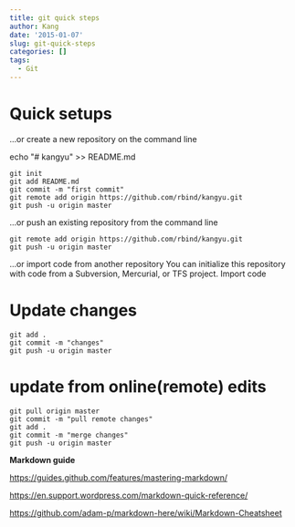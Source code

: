 ```yaml
---
title: git quick steps
author: Kang
date: '2015-01-07'
slug: git-quick-steps
categories: []
tags:
  - Git
---
```


# Quick setups

…or create a new repository on the command line

echo "# kangyu" >> README.md
```
git init
git add README.md
git commit -m "first commit"
git remote add origin https://github.com/rbind/kangyu.git
git push -u origin master
```
…or push an existing repository from the command line
```
git remote add origin https://github.com/rbind/kangyu.git
git push -u origin master
```
…or import code from another repository
You can initialize this repository with code from a Subversion, Mercurial, or TFS project.
Import code

# Update changes

```
git add .
git commit -m "changes"
git push -u origin master
```

# update from online(remote) edits

```
git pull origin master
git commit -m "pull remote changes"
git add .
git commit -m "merge changes"
git push -u origin master
```

**Markdown guide**

https://guides.github.com/features/mastering-markdown/ 

https://en.support.wordpress.com/markdown-quick-reference/ 

https://github.com/adam-p/markdown-here/wiki/Markdown-Cheatsheet 
